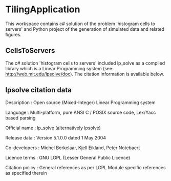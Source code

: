# TilingApplication
This workspace contains c# solution of the problem 'histogram cells to servers' and Python project of the generation of simulated data and related figures.

CellsToServers
--------------
The c# solution 'histogram cells to servers' included lp_solve as a compiled library which is a Linear Programming system (see: http://web.mit.edu/lpsolve/doc). The citation information is available below.

lpsolve citation data
----------------------
Description     : Open source (Mixed-Integer) Linear Programming system

Language        : Multi-platform, pure ANSI C / POSIX source code, Lex/Yacc based parsing

Official name   : lp_solve (alternatively lpsolve)

Release data    : Version 5.1.0.0 dated 1 May 2004

Co-developers   : Michel Berkelaar, Kjell Eikland, Peter Notebaert

Licence terms   : GNU LGPL (Lesser General Public Licence)

Citation policy : General references as per LGPL
                  Module specific references as specified therein
